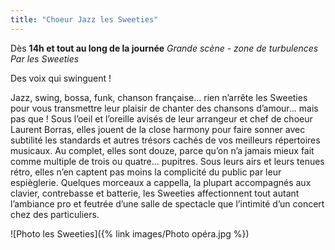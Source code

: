 ```yaml
---
title: "Choeur Jazz les Sweeties"
---
```

Dès **14h et tout au long de la journée**
_Grande scène - zone de turbulences_
_Par les Sweeties_

Des voix qui swinguent !

Jazz, swing, bossa, funk, chanson française... rien n’arrête les Sweeties pour vous transmettre leur plaisir de chanter des chansons d’amour... mais pas que !
Sous l’oeil et l’oreille avisés de leur arrangeur et chef de choeur Laurent Borras, elles jouent de la close harmony pour faire sonner avec subtilité les standards et autres trésors cachés de vos meilleurs répertoires musicaux.
Au complet, elles sont douze, parce qu’on n’a jamais mieux fait comme multiple de trois ou quatre... pupitres.
Sous leurs airs et leurs tenues rétro, elles n’en captent pas moins la complicité du public par leur espièglerie.
Quelques morceaux a cappella, la plupart accompagnés aux clavier, contrebasse et batterie, les Sweeties affectionnent tout autant l’ambiance pro et feutrée d’une salle de spectacle que l’intimité d’un concert chez des particuliers.

![Photo les Sweeties]({% link images/Photo opéra.jpg %})